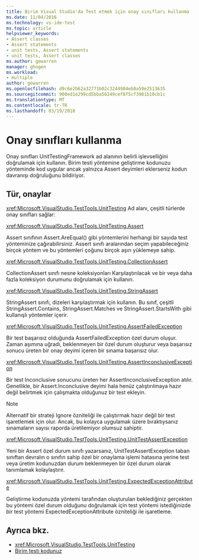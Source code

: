 ```yaml
---
title: Birim Visual Studio'da Test etmek için onay sınıfları kullanma | Microsoft Docs
ms.date: 11/04/2016
ms.technology: vs-ide-test
ms.topic: article
helpviewer_keywords:
- Assert classes
- Assert statements
- unit tests, Assert statements
- unit tests, Assert classes
ms.author: gewarren
manager: ghogen
ms.workload:
- multiple
author: gewarren
ms.openlocfilehash: d9c6e2b62a32771b02c3244984eb8a59e2513635
ms.sourcegitcommit: 900ed1e299cd5bba56249cef8f5cf3981b10cb1c
ms.translationtype: MT
ms.contentlocale: tr-TR
ms.lasthandoff: 03/19/2018
---
```

# <a name="use-the-assert-classes"></a>Onay sınıfları kullanma

Onay sınıfları UnitTestingFramework ad alanının belirli işlevselliğini doğrulamak için kullanın. Birim testi yöntemine geliştirme kodunuzu yönteminde kod uygular ancak yalnızca Assert deyimleri eklerseniz kodun davranışı doğruluğunu bildiriyor.

## <a name="kinds-of-asserts"></a>Tür, onaylar
 <xref:Microsoft.VisualStudio.TestTools.UnitTesting> Ad alanı, çeşitli türlerde onay sınıfları sağlar:

 <xref:Microsoft.VisualStudio.TestTools.UnitTesting.Assert>

 Assert sınıfının Assert.AreEqual() gibi yöntemlerini herhangi bir sayıda test yönteminize çağırabilirsiniz. Assert sınıfı aralarından seçim yapabileceğiniz birçok yöntem ve bu yöntemleri çoğunu birçok aşırı yüklemeye sahip.

 <xref:Microsoft.VisualStudio.TestTools.UnitTesting.CollectionAssert>

 CollectionAssert sınıfı nesne koleksiyonları Karşılaştırılacak ve bir veya daha fazla koleksiyon durumunu doğrulamak için kullanın.

 <xref:Microsoft.VisualStudio.TestTools.UnitTesting.StringAssert>

 StringAssert sınıfı, dizeleri karşılaştırmak için kullanın. Bu sınıf, çeşitli StringAssert.Contains, StringAssert.Matches ve StringAssert.StartsWith gibi kullanışlı yöntemler içerir.

 <xref:Microsoft.VisualStudio.TestTools.UnitTesting.AssertFailedException>

 Bir test başarısız olduğunda AssertFailedException özel durum oluşur. Zaman aşımına uğradı, beklenmeyen bir özel durum oluşturur veya başarısız sonucu üreten bir onay deyimi içeren bir sınama başarısız olur.

 <xref:Microsoft.VisualStudio.TestTools.UnitTesting.AssertInconclusiveException>

 Bir test Inconclusive sonucunu üreten her AssertInconclusiveException atılır. Genellikle, bir Assert.Inconclusive deyimi hala henüz çalıştırılmaya hazır değil belirtmek için çalışmakta olduğunuz bir test ekleyin.

> [!NOTE]
>  Alternatif bir strateji Ignore özniteliği ile çalıştırmak hazır değil bir test işaretlemek için olur. Ancak, bu kolayca uygulamak üzere bıraktıysanız sınamaların sayısı raporda üretilemiyor olumsuz sahiptir.

 <xref:Microsoft.VisualStudio.TestTools.UnitTesting.UnitTestAssertException>

 Yeni bir Assert özel durum sınıfı yazarsanız, UnitTestAssertException taban sınıftan devralın o sınıfın sahip özel bir onaylama işlemi hatasına yerine test veya üretim kodunuzdan durum beklenmeyen bir özel durum olarak tanımlamak kolaylaştırır.

 <xref:Microsoft.VisualStudio.TestTools.UnitTesting.ExpectedExceptionAttribute>

 Geliştirme kodunuzda yöntemi tarafından oluşturulan beklediğiniz gerçekten bu yöntemi özel durum olduğunu doğrulamak için test yöntemi istediğinizde bir test yöntemi ExpectedExceptionAttribute özniteliği ile işaretleme.

## <a name="see-also"></a>Ayrıca bkz.

- <xref:Microsoft.VisualStudio.TestTools.UnitTesting>
- [Birim testi kodunuz](../test/unit-test-your-code.md)
